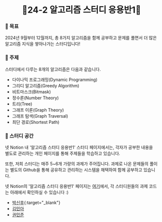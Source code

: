 # <div align="center">📒24-2 알고리즘 스터디 응용반1📒</div>

### 📌 목표

2024년 9월부터 12월까지, 총 8가지 알고리즘을 함께 공부하고 문제를 풀면서 더 많은 알고리즘 지식을 쌓아나가는 스터디입니다!

### 📌 주제

스터디에서 다루는 8개의 알고리즘은 다음과 같습니다.

* 다이나믹 프로그래밍(Dynamic Programming)
* 그리디 알고리즘(Greedy Algorithm)
* 비트마스크(Bitmask)
* 정수론(Number Theory)
* 트리(Tree)
* 그래프 이론(Graph Theory)
* 그래프 탐색(Graph Traversal)
* 최단 경로(Shortest Path)
  
### 📌 스터디 공간

넷 Notion 내 '알고리즘 스터디 응용반1' 스터디 페이지에서는, 각자가 공부한 내용을 별도로 관리하는 개인 페이지를 통해 주제들을 학습하고 있습니다. 

또한, 저희 스터디는 매주 5~6개 가량의 과제가 주어집니다. 과제로 나온 문제들의 풀이는 별도의 Github을 통해 공유하고 관리하는 시스템을 채택하여 함께 공부하고 있습니다.

넷 Notion의 '알고리즘 스터디 응용반1' 페이지는 [여기](https://www.notion.so/khunet/9a3ee44f4d2745deb6b377b5712d0704?p=bf994262a11b428eb097cdfb1152d2ad&pm=c)에서, 각 스터디원들의 과제 코드는 아래에서 확인하실 수 있습니다 :)

* [박신후](https://github.com/tlsgnvkr/24-2-Algorithm-Study-1){:target="_blank"}
* [김민아](https://github.com/minahkim03/ps)
* [권민준](https://github.com/chocoMJ/ps)
